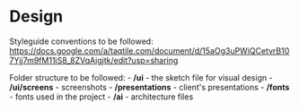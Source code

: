 # Design

Styleguide conventions to be followed: https://docs.google.com/a/taqtile.com/document/d/15aOg3uPWiQCetvrB107Yjj7m9fM11iS8_8ZVqAigjtk/edit?usp=sharing

Folder structure to be followed: - **/ui** - the sketch file for visual design - **/ui/screens** - screenshots - **/presentations** - client's presentations - **/fonts** - fonts used in the project - **/ai** - architecture files
